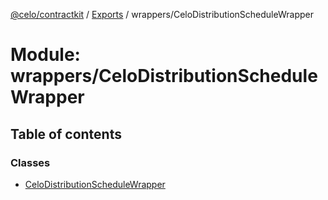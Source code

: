 [@celo/contractkit](../README.md) / [Exports](../modules.md) / wrappers/CeloDistributionScheduleWrapper

# Module: wrappers/CeloDistributionScheduleWrapper

## Table of contents

### Classes

- [CeloDistributionScheduleWrapper](../classes/wrappers_CeloDistributionScheduleWrapper.CeloDistributionScheduleWrapper.md)
